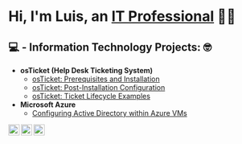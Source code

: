 <h1>Hi, I'm Luis, an <a href="https://www.linkedin.com/in/luis-gonzalez-6b9072264/">IT Professional</a> 🧑‍💻</h1>

<h2> 💻 - Information Technology Projects: 🤓</h2>

- <b>osTicket (Help Desk Ticketing System)</b>
  - [osTicket: Prerequisites and Installation](https://github.com/Luiss1776/osTicket-Prereqs)
  - [osTicket: Post-Installation Configuration](https://github.com/Luiss1776/osTicket-Post-Install-config)
  - [osTicket: Ticket Lifecycle Examples](https://github.com/Luiss1776/Ticket-LifeCycle) 
- <b>Microsoft Azure</b>
  - [Configuring Active Directory within Azure VMs](https://github.com/Luiss1776/Configuring-Active-Directory-)


[<img align="left" alt="Luis | Twitter" width="22px" src="https://cdn.jsdelivr.net/npm/simple-icons@v3/icons/twitter.svg" />][twitter]
[<img align="left" alt="Luis | LinkedIn" width="22px" src="https://cdn.jsdelivr.net/npm/simple-icons@v3/icons/linkedin.svg" />][linkedin]
[<img align="left" alt="Luis | Instagram" width="22px" src="https://cdn.jsdelivr.net/npm/simple-icons@v3/icons/instagram.svg" />][instagram]


[twitter]: https://twitter.com/Luis
[instagram]: https://www.instagram.com/Luis
[linkedin]: https://www.linkedin.com/in/luis-gonzalez-6b9072264/
